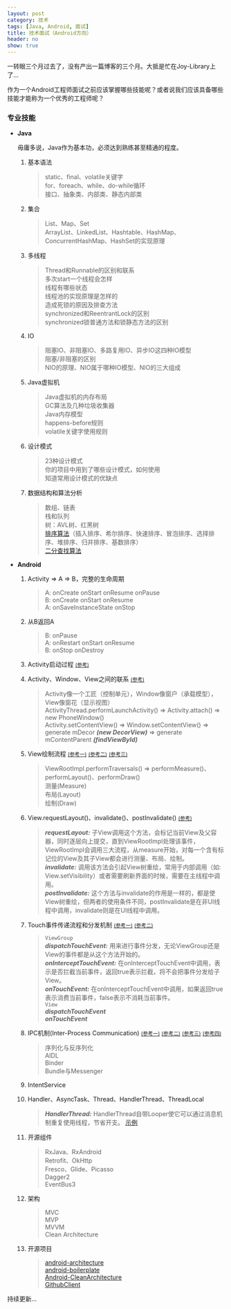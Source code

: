 ```yaml
---
layout: post
category: 技术
tags: [Java, Android, 面试]
title: 技术面试（Android方向）
header: no
show: true
---
```


一转眼三个月过去了，没有产出一篇博客的三个月。大抵是忙在Joy-Library上了...

作为一个Android工程师面试之前应该掌握哪些技能呢？或者说我们应该具备哪些技能才能称为一个优秀的工程师呢？

### 专业技能

- **Java**

	毋庸多说，Java作为基本功，必须达到熟练甚至精通的程度。

	1. 基本语法

		> static、final、volatile关键字  
		> for、foreach、while、do-while循环  
		> 接口、抽象类、内部类、静态内部类  
		>

	2. 集合

		> List、Map、Set  
		> ArrayList、LinkedList、Hashtable、HashMap、ConcurrentHashMap、HashSet的实现原理  
		>

	3. 多线程

		> Thread和Runnable的区别和联系  
		> 多次start一个线程会怎样  
		> 线程有哪些状态  
		> 线程池的实现原理是怎样的  
		> 造成死锁的原因及排查方法  
		> synchronized和ReentrantLock的区别  
		> synchronized锁普通方法和锁静态方法的区别

	4. IO

		> 阻塞IO、非阻塞IO、多路复用IO、异步IO这四种IO模型  
		> 阻塞/非阻塞的区别  
		> NIO的原理、NIO属于哪种IO模型、NIO的三大组成

	5. Java虚拟机

		> Java虚拟机的内存布局  
		> GC算法及几种垃圾收集器  
		> Java内存模型  
		> happens-before规则  
		> volatile关键字使用规则

	6. 设计模式

		> 23种设计模式  
		> 你的项目中用到了哪些设计模式，如何使用  
		> 知道常用设计模式的优缺点

	7. 数据结构和算法分析

		> 数组、链表  
		> 栈和队列  
		> 树：AVL树、红黑树  
		> [排序算法](http://blog.csdn.net/qy1387/article/details/7752973)（插入排序、希尔排序、快速排序、冒泡排序、选择排序、堆排序、归并排序、基数排序）  
		> [二分查找算法](./BinarySearch-Sample)

- **Android**

	1. Activity => A => B，完整的生命周期

		> A: onCreate onStart onResume onPause  
		> B: onCreate onStart onResume  
		> A: onSaveInstanceState onStop

	2. 从B返回A
		> B: onPause  
		> A: onRestart onStart onResume  
		> B: onStop onDestroy

	3. Activity启动过程  <small>[(参考)](http://www.jianshu.com/p/6037f6fda285)</small>
	4. Activity、Window、View之间的联系  <small>[(参考)](http://www.jianshu.com/p/687010ccad66)</small>

		> Activity像一个工匠（控制单元），Window像窗户（承载模型），View像窗花（显示视图）  
		> ActivityThread.performLaunchActivity() => Activity.attach() => new PhoneWindow()  
		> Activity.setContentView() => Window.setContentView() => generate mDecor ***(new DecorView)*** => generate mContentParent ***(findViewById)***

	5. View绘制流程  <small>[(参考一)](http://www.jianshu.com/p/3299c3de0b7d)</small>  <small>[(参考二)](http://www.jianshu.com/p/836bfdc36407)</small>  <small>[(参考三)](http://www.jianshu.com/p/3e064c045f0f)</small>

		> ViewRootImpl.performTraversals() => performMeasure()、performLayout()、performDraw()  
		> 测量(Measure)  
		> 布局(Layout)  
		> 绘制(Draw)

	6. View.requestLayout()、invalidate()、postInvalidate()  <small>[(参考)](http://www.jianshu.com/p/effe9b4333de)</small>

		> ***requestLayout:*** 子View调用这个方法，会标记当前View及父容器，同时逐层向上提交，直到ViewRootImpl处理该事件，ViewRootImpl会调用三大流程，从measure开始，对每一个含有标记位的View及其子View都会进行测量、布局、绘制。  
		> ***invalidate:*** 调用该方法会引起View树重绘，常用于内部调用（如: View.setVisibility）或者需要刷新界面的时候，需要在主线程中调用。  
		> ***postInvalidate:*** 这个方法与invalidate的作用是一样的，都是使View树重绘，但两者的使用条件不同，postInvalidate是在非UI线程中调用，invalidate则是在UI线程中调用。

	7. Touch事件传递流程和分发机制  <small>[(参考一)](http://www.jianshu.com/p/8236278676fe)</small>  <small>[(参考二)](http://www.jianshu.com/p/1378b334ee85)</small>

		> `ViewGroup`  
		> ***dispatchTouchEvent:*** 用来进行事件分发，无论ViewGroup还是View的事件都是从这个方法开始的。  
		> ***onInterceptTouchEvent:*** 在onInterceptTouchEvent中调用，表示是否拦截当前事件，返回true表示拦截，将不会把事件分发给子View。  
		> ***onTouchEvent:*** 在onInterceptTouchEvent中调用，如果返回true表示消费当前事件，false表示不消耗当前事件。  
		> `View`  
		> ***dispatchTouchEvent***  
		> ***onTouchEvent***

	8. IPC机制(Inter-Process Communication)  <small>[(参考一)](http://www.jianshu.com/p/3f6932db9963)</small>  <small>[(参考二)](http://www.jianshu.com/p/b9b15252b3d6)</small>  <small>[(参考三)](http://www.jianshu.com/p/b96713fc4e5e)</small>  <small>[(参考四)](http://www.jianshu.com/p/6e23037d6d20)</small>

		> 序列化与反序列化  
		> AIDL  
		> Binder  
		> Bundle与Messenger

	9. IntentService
	10. Handler、AsyncTask、Thread、HandlerThread、ThreadLocal

		> ***HandlerThread:*** HandlerThread自带Looper使它可以通过消息机制重复使用线程，节省开支。  [示例](./HandlerThread-Sample)

	11. 开源组件

		> RxJava、RxAndroid  
		> Retrofit、OkHttp  
		> Fresco、Glide、Picasso  
		> Dagger2  
		> EventBus3  

	12. 架构

		> MVC  
		> MVP  
		> MVVM  
		> Clean Architecture

	13. 开源项目

		> [android-architecture](https://github.com/googlesamples/android-architecture)  
		> [android-boilerplate](https://github.com/hitherejoe/Android-Boilerplate)  
		> [Android-CleanArchitecture](https://github.com/android10/Android-CleanArchitecture)  
		> [GithubClient](https://github.com/frogermcs/GithubClient)

持续更新...
